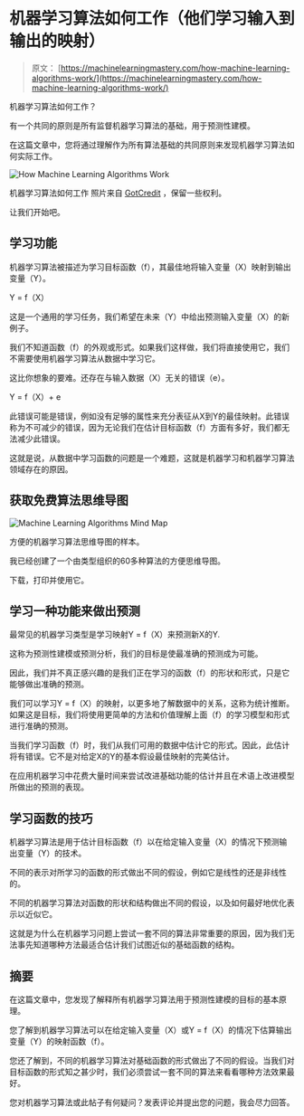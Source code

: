 # 机器学习算法如何工作（他们学习输入到输出的映射）

> 原文： [https://machinelearningmastery.com/how-machine-learning-algorithms-work/](https://machinelearningmastery.com/how-machine-learning-algorithms-work/)

机器学习算法如何工作？

有一个共同的原则是所有监督机器学习算法的基础，用于预测性建模。

在这篇文章中，您将通过理解作为所有算法基础的共同原则来发现机器学习算法如何实际工作。

![How Machine Learning Algorithms Work](img/0fc451f9ec128c544f0f6a0e52ee6884.jpg)

机器学习算法如何工作
照片来自 [GotCredit](https://www.flickr.com/photos/jakerust/16846023595/) ，保留一些权利。

让我们开始吧。

## 学习功能

机器学习算法被描述为学习目标函数（f），其最佳地将输入变量（X）映射到输出变量（Y）。

Y = f（X）

这是一个通用的学习任务，我们希望在未来（Y）中给出预测输入变量（X）的新例子。

我们不知道函数（f）的外观或形式。如果我们这样做，我们将直接使用它，我们不需要使用机器学习算法从数据中学习它。

这比你想象的要难。还存在与输入数据（X）无关的错误（e）。

Y = f（X）+ e

此错误可能是错误，例如没有足够的属性来充分表征从X到Y的最佳映射。此错误称为不可减少的错误，因为无论我们在估计目标函数（f）方面有多好，我们都无法减少此错误。

这就是说，从数据中学习函数的问题是一个难题，这就是机器学习和机器学习算法领域存在的原因。

## 获取免费算法思维导图

![Machine Learning Algorithms Mind Map](img/2ce1275c2a1cac30a9f4eea6edd42d61.jpg)

方便的机器学习算法思维导图的样本。

我已经创建了一个由类型组织的60多种算法的方便思维导图。

下载，打印并使用它。

## 学习一种功能来做出预测

最常见的机器学习类型是学习映射Y = f（X）来预测新X的Y.

这称为预测性建模或预测分析，我们的目标是使最准确的预测成为可能。

因此，我们并不真正感兴趣的是我们正在学习的函数（f）的形状和形式，只是它能够做出准确的预测。

我们可以学习Y = f（X）的映射，以更多地了解数据中的关系，这称为统计推断。如果这是目标，我们将使用更简单的方法和价值理解上面（f）的学习模型和形式进行准确的预测。

当我们学习函数（f）时，我们从我们可用的数据中估计它的形式。因此，此估计将有错误。它不是对给定X的Y的基本假设最佳映射的完美估计。

在应用机器学习中花费大量时间来尝试改进基础功能的估计并且在术语上改进模型所做出的预测的表现。

## 学习函数的技巧

机器学习算法是用于估计目标函数（f）以在给定输入变量（X）的情况下预测输出变量（Y）的技术。

不同的表示对所学习的函数的形式做出不同的假设，例如它是线性的还是非线性的。

不同的机器学习算法对函数的形状和结构做出不同的假设，以及如何最好地优化表示以近似它。

这就是为什么在机器学习问题上尝试一套不同的算法非常重要的原因，因为我们无法事先知道哪种方法最适合估计我们试图近似的基础函数的结构。

## 摘要

在这篇文章中，您发现了解释所有机器学习算法用于预测性建模的目标的基本原理。

您了解到机器学习算法可以在给定输入变量（X）或Y = f（X）的情况下估算输出变量（Y）的映射函数（f）。

您还了解到，不同的机器学习算法对基础函数的形式做出了不同的假设。当我们对目标函数的形式知之甚少时，我们必须尝试一套不同的算法来看看哪种方法效果最好。

您对机器学习算法或此帖子有何疑问？发表评论并提出您的问题，我会尽力回答。